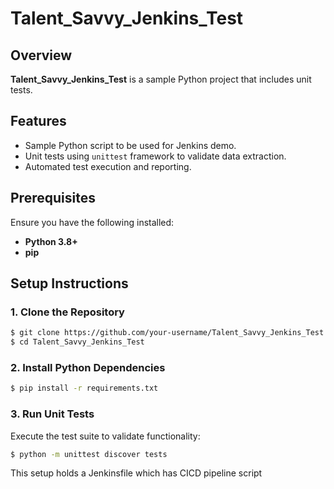 # Talent_Savvy_Jenkins_Test

## Overview
**Talent_Savvy_Jenkins_Test** is a sample Python project that includes unit tests.

## Features
- Sample Python script to be used for Jenkins demo.
- Unit tests using `unittest` framework to validate data extraction.
- Automated test execution and reporting.

## Prerequisites
Ensure you have the following installed:
- **Python 3.8+**
- **pip**

## Setup Instructions

### 1. Clone the Repository
```sh
$ git clone https://github.com/your-username/Talent_Savvy_Jenkins_Test.git
$ cd Talent_Savvy_Jenkins_Test
```

### 2. Install Python Dependencies
```sh
$ pip install -r requirements.txt
```

### 3. Run Unit Tests
Execute the test suite to validate functionality:
```sh
$ python -m unittest discover tests
```

This setup holds a Jenkinsfile which has CICD pipeline script